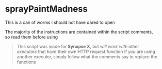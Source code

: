 # sprayPaintMadness
This is a can of worms I should not have dared to open

The majority of the instructions are contained within the script comments, so read them before using

> This script was made for **Synapse X**, but *will work with other executors* that have their own HTTP request function
> If you are using another executor, simply follow what the comments say to replace the functions
